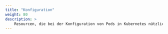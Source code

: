 ```yaml
---
title: "Konfiguration"
weight: 80
description: >
    Resourcen, die bei der Konfiguration von Pods in Kubernetes nützlich sind.
---
```


